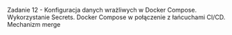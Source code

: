 Zadanie 12 - Konfiguracja danych wrażliwych w Docker Compose. Wykorzystanie Secrets.
Docker Compose w połączenie z łańcuchami CI/CD. Mechanizm merge

